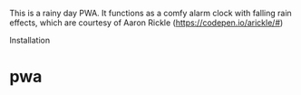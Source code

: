 This is a rainy day PWA. It functions as a comfy alarm clock with falling rain effects, which are courtesy of Aaron Rickle (https://codepen.io/arickle/#)

Installation 



# pwa
